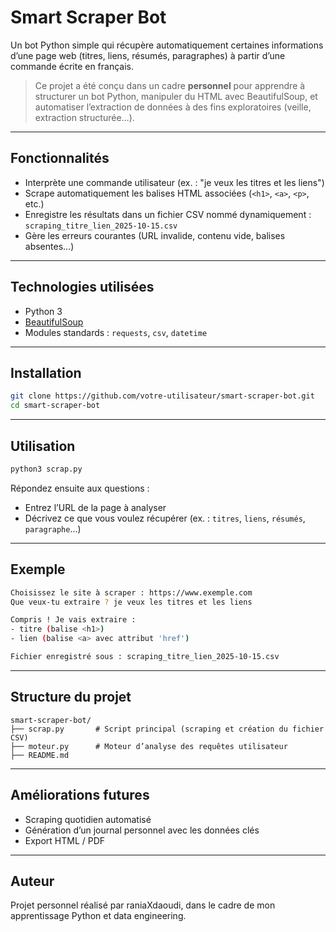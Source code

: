 # Smart Scraper Bot

Un bot Python simple qui récupère automatiquement certaines informations d’une page web (titres, liens, résumés, paragraphes) à partir d’une commande écrite en français.

> Ce projet a été conçu dans un cadre **personnel** pour apprendre à structurer un bot Python, manipuler du HTML avec BeautifulSoup, et automatiser l’extraction de données à des fins exploratoires (veille, extraction structurée…).

---

## Fonctionnalités

- Interprète une commande utilisateur (ex. : "je veux les titres et les liens")
- Scrape automatiquement les balises HTML associées (`<h1>`, `<a>`, `<p>`, etc.)
- Enregistre les résultats dans un fichier CSV nommé dynamiquement :
  `scraping_titre_lien_2025-10-15.csv`
- Gère les erreurs courantes (URL invalide, contenu vide, balises absentes…)

---

## Technologies utilisées

- Python 3
- [BeautifulSoup](https://www.crummy.com/software/BeautifulSoup/)
- Modules standards : `requests`, `csv`, `datetime`

---

## Installation

```bash
git clone https://github.com/votre-utilisateur/smart-scraper-bot.git
cd smart-scraper-bot
```

---

## Utilisation

```bash
python3 scrap.py
```

Répondez ensuite aux questions :
- Entrez l’URL de la page à analyser
- Décrivez ce que vous voulez récupérer
  (ex. : `titres`, `liens`, `résumés`, `paragraphe`…)

---

## Exemple

```bash
Choisissez le site à scraper : https://www.exemple.com
Que veux-tu extraire ? je veux les titres et les liens

Compris ! Je vais extraire :
- titre (balise <h1>)
- lien (balise <a> avec attribut 'href')

Fichier enregistré sous : scraping_titre_lien_2025-10-15.csv
```

---

## Structure du projet

```
smart-scraper-bot/
├── scrap.py       # Script principal (scraping et création du fichier CSV)
├── moteur.py      # Moteur d’analyse des requêtes utilisateur
├── README.md
```

---

## Améliorations futures

- Scraping quotidien automatisé
- Génération d’un journal personnel avec les données clés
- Export HTML / PDF

---

## Auteur

Projet personnel réalisé par raniaXdaoudi, dans le cadre de mon apprentissage Python et data engineering.

